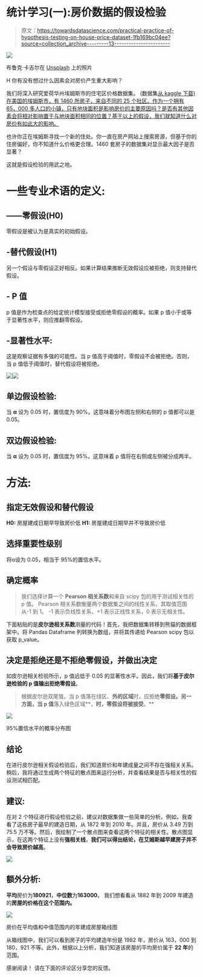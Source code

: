 # 统计学习(一):房价数据的假设检验

> 原文：<https://towardsdatascience.com/practical-practice-of-hypothesis-testing-on-house-price-dataset-1fb169bc04ee?source=collection_archive---------13----------------------->

![](img/a8cf19afc7a4e8ef7c3df0af502c703c.png)

布鲁克·卡吉尔在 [Unsplash](https://unsplash.com/collections/9506121/computer-science%2C-math-%26-statistics-?utm_source=unsplash&utm_medium=referral&utm_content=creditCopyText) 上的照片

H 你有没有想过什么因素会对房价产生重大影响？

我们将深入研究爱荷华州埃姆斯市的住宅区价格数据集。
(数据集[从 kaggle 下载)在美国的埃姆斯市，有 1460 所房子，来自不同的 25 个社区。作为一个拥有 65，000 多人口的小镇，只有地块面积是影响房价的主要原因吗？是否有其他因素会将相对影响置于与地块面积相同的位置？基于以上的假设，我们就知道什么对房价有如此大的影响。](https://www.kaggle.com/c/house-prices-advanced-regression-techniques/overview)

也许你正在埃姆斯寻找一个新的住处。你一直在房产网站上搜索房源，但基于你的住房偏好，你不知道什么价格更合理。1460 套房子的数据集对显示最大因子是否显著？

这就是假设检验的用武之地。

# 一些专业术语的定义:

## **——零假设(H0)**

零假设是被认为是真实的初始假设。

## -替代假设(H1)

另一个假设与零假设正好相反。如果计算结果推断无效假设应被拒绝，则支持替代假设。

## - P 值

p 值是作为检查点的给定统计模型接受或拒绝零假设的概率。如果 p 值小于或等于显著性水平，则应推翻零假设。

## -显著性水平:

这是观察证据有多强的可能性。当 p 值高于阈值时，零假设不会被拒绝。否则，当 p 值低于阈值时，替代假设将被拒绝。

![](img/1fbd91bbc40a6c27ad022968b83cfc89.png)![](img/aeeb9c2334eef87dfaa3bd10a6ddcbaa.png)

## 单边假设检验:

当 **α** 设为 0.05 时，置信度为 90%。这意味着分布图左侧和右侧的 p 值都可以是 0.05。

## 双边假设检验:

当 **α** 设为 0.05 时，置信度为 95%。这意味着 p 值将在右侧或左侧被分成两半。

# 方法:

## 指定无效假设和替代假设

**H0:** 房屋建成日期早导致房价低
**H1:** 房屋建成日期早并不导致房价低

## 选择重要性级别

将α设为 0.05，相当于 95%的置信水平。

## 确定概率

> 我们选择计算一个 **Pearson 相关系数**和来自 scipy 包的用于测试相关性的 p 值。
> Pearson 相关系数衡量两个数据集之间的线性关系，其取值范围从-1 到 1。
> -1 表示负线性关系，+1 表示正线性关系，0 表示无相关性。

下面粘贴的是**皮尔逊相关系数**测量的代码！首先，我把数据集转移到熊猫的数据框架中。将 Pandas Dataframe 列转换为数组，并将其传递给 Pearson scipy 包以获取 p_value。

## 决定是拒绝还是不拒绝零假设，并做出决定

如皮尔逊相关检验所示，p 值远低于 0.05 的显著性水平。因此，我们将**基于皮尔逊检验的 p 值输出拒绝零假设**。

> 根据皮尔逊双尾值，当 p 值落在绿区、**外的区域**时，应拒绝**零假设。另一方面，当 p 值**落入绿色区域**，**时，零假设将被接受**。**

![](img/58381d5f5bb94a0b20930d964d826e34.png)

95%置信水平的概率分布图

## 结论

在进行皮尔逊相关假设检验后，我们知道房价和年建成量之间不存在强相关关系。稍后，我将通过生成两个特征的散点图来运行分析，并查看结果是否与相关性的假设测试相匹配。

## 建议:

在对 2 个特征进行假设检验之前，建议对数据集做一些简单的分析。例如，我查看了这栋房子最早的建造日期，从 1872 年到 2010 年。并且，房价从 3.49 万到 75.5 万不等。然后，我绘制了一个散点图来查看这两个特征的相关性。散点图显示，在这两个特征上没有**强相关线**，**我们可以得出结论，在艾姆斯越早建房子并不会导致房价越高**。

![](img/d571f458559f004641b20687593a7fb7.png)

## 额外分析:

**平均**房价为**180921**，**中位数**为**163000**。
我们想看看从 1882 年到 2009 年建造的**房屋的价格在这个范围内。**

![](img/aced7e8885b63a5fef9cadaedc1ebaea.png)

房价在平均值和中值范围内的年建成房屋箱线图

从箱线图中，我们可以看到房子的平均建造年份是 1982 年，房价从 163，000 到 180，921 不等。此外，根据以上分析，我们知道该房屋的平均房价属于 **22 年**的范围。

感谢阅读！
请在下面的评论区分享您的反馈。